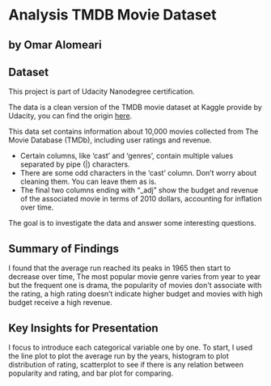 # Analysis TMDB Movie Dataset
## by Omar Alomeari


## Dataset

This project is part of Udacity Nanodegree certification.

The data is a clean version of the TMDB movie dataset at Kaggle provide by Udacity, you can find the origin [here](https://www.kaggle.com/tmdb/tmdb-movie-metadata).

This data set contains information about 10,000 movies collected from The Movie Database (TMDb), including user ratings and revenue. 
- Certain columns, like ‘cast’ and ‘genres’, contain multiple values separated by pipe (|) characters.
- There are some odd characters in the ‘cast’ column. Don’t worry about cleaning them. You can leave them as is.
- The final two columns ending with “_adj” show the budget and revenue of the associated movie in terms of 2010 dollars, accounting for inflation over time.

The goal is to investigate the data and answer some interesting questions.

## Summary of Findings

I found that the average run reached its peaks in 1965 then start to decrease over time, The most popular movie genre varies from year to year but the frequent one is drama,  the popularity of movies don't associate with the rating, a high rating doesn’t indicate higher budget and movies with high budget receive a high revenue.

## Key Insights for Presentation

I focus to introduce each categorical variable one by one. To start,  I used the line plot to plot the average run by the years, histogram to plot distribution of rating, scatterplot to see if there is any relation between popularity and rating, and bar plot for comparing.  

